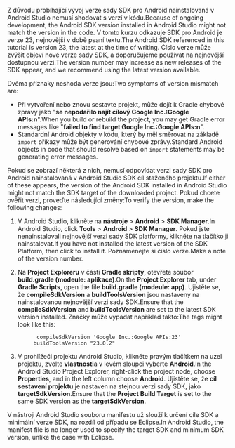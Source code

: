 <span data-ttu-id="50582-101">Z důvodu probíhající vývoj verze sady SDK pro Android nainstalovaná v Android Studio nemusí shodovat s verzí v kódu.</span><span class="sxs-lookup"><span data-stu-id="50582-101">Because of ongoing development, the Android SDK version installed in Android Studio might not match the version in the code.</span></span> <span data-ttu-id="50582-102">V tomto kurzu odkazuje SDK pro Android je verze 23, nejnovější v době psaní textu.</span><span class="sxs-lookup"><span data-stu-id="50582-102">The Android SDK referenced in this tutorial is version 23, the latest at the time of writing.</span></span> <span data-ttu-id="50582-103">Číslo verze může zvýšit objeví nové verze sady SDK, a doporučujeme používat na nejnovější dostupnou verzi.</span><span class="sxs-lookup"><span data-stu-id="50582-103">The version number may increase as new releases of the SDK appear, and we recommend using the latest version available.</span></span>

<span data-ttu-id="50582-104">Dvěma příznaky neshoda verze jsou:</span><span class="sxs-lookup"><span data-stu-id="50582-104">Two symptoms of version mismatch are:</span></span>

- <span data-ttu-id="50582-105">Při vytvoření nebo znovu sestavte projekt, může dojít k Gradle chybové zprávy jako "**se nepodařilo najít cílový Google Inc.:Google APIs:n**".</span><span class="sxs-lookup"><span data-stu-id="50582-105">When you build or rebuild the project, you may get Gradle error messages like "**failed to find target Google Inc.:Google APIs:n**".</span></span>
- <span data-ttu-id="50582-106">Standardní Android objekty v kódu, který by měl směrovat na základě `import` příkazy může být generování chybové zprávy.</span><span class="sxs-lookup"><span data-stu-id="50582-106">Standard Android objects in code that should resolve based on `import` statements may be generating error messages.</span></span>

<span data-ttu-id="50582-107">Pokud se zobrazí některá z nich, nemusí odpovídat verzi sady SDK pro Android nainstalovaná v Android Studio SDK cíl staženého projektu.</span><span class="sxs-lookup"><span data-stu-id="50582-107">If either of these appears, the version of the Android SDK installed in Android Studio might not match the SDK target of the downloaded project.</span></span> <span data-ttu-id="50582-108">Pokud chcete ověřit verzi, proveďte následující změny:</span><span class="sxs-lookup"><span data-stu-id="50582-108">To verify the version, make the following changes:</span></span>

1. <span data-ttu-id="50582-109">V Android Studio, klikněte na **nástroje** > **Android** > **SDK Manager**.</span><span class="sxs-lookup"><span data-stu-id="50582-109">In Android Studio, click **Tools** > **Android** > **SDK Manager**.</span></span> <span data-ttu-id="50582-110">Pokud jste nenainstalovali nejnovější verzi sady SDK platformy, klikněte na tlačítko ji nainstalovat.</span><span class="sxs-lookup"><span data-stu-id="50582-110">If you have not installed the latest version of the SDK Platform, then click to install it.</span></span> <span data-ttu-id="50582-111">Poznamenejte si číslo verze.</span><span class="sxs-lookup"><span data-stu-id="50582-111">Make a note of the version number.</span></span>
2. <span data-ttu-id="50582-112">Na **Project Exploreru** v části **Gradle skripty**, otevřete soubor **build.gradle (modeule: aplikace)**.</span><span class="sxs-lookup"><span data-stu-id="50582-112">On the **Project Explorer** tab, under **Gradle Scripts**, open the file **build.gradle (modeule: app)**.</span></span> <span data-ttu-id="50582-113">Ujistěte se, že **compileSdkVersion** a **buildToolsVersion** jsou nastaveny na nainstalovanou nejnovější verzi sady SDK.</span><span class="sxs-lookup"><span data-stu-id="50582-113">Ensure that the **compileSdkVersion** and **buildToolsVersion** are set to the latest SDK version installed.</span></span> <span data-ttu-id="50582-114">Značky může vypadat například takto:</span><span class="sxs-lookup"><span data-stu-id="50582-114">The tags might look like this:</span></span>

             compileSdkVersion 'Google Inc.:Google APIs:23'
            buildToolsVersion "23.0.2"
3. <span data-ttu-id="50582-115">V prohlížeči projektu Android Studio, klikněte pravým tlačítkem na uzel projektu, zvolte **vlastnosti**a v levém sloupci vyberte **Android**.</span><span class="sxs-lookup"><span data-stu-id="50582-115">In the Android Studio Project Explorer, right-click the project node, choose **Properties**, and in the left column choose **Android**.</span></span> <span data-ttu-id="50582-116">Ujistěte se, že **cíl sestavení projektu** je nastaven na stejnou verzi sady SDK, jako **targetSdkVersion**.</span><span class="sxs-lookup"><span data-stu-id="50582-116">Ensure that the **Project Build Target** is set to the same SDK version as the **targetSdkVersion**.</span></span>

<span data-ttu-id="50582-117">V nástroji Android Studio souboru manifestu už slouží k určení cíle SDK a minimální verze SDK, na rozdíl od případu se Eclipse.</span><span class="sxs-lookup"><span data-stu-id="50582-117">In Android Studio, the manifest file is no longer used to specify the target SDK and minimum SDK version, unlike the case with Eclipse.</span></span>
